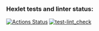 ### Hexlet tests and linter status:

[![Actions Status](https://github.com/Teforch/backend-project-46/actions/workflows/hexlet-check.yml/badge.svg)](https://github.com/Teforch/backend-project-46/actions)
[![test-lint_check](https://github.com/Teforch/backend-project-46/actions/workflows/test-lint_check.yml/badge.svg)](https://github.com/Teforch/backend-project-46/actions/workflows/test-lint_check.yml)
